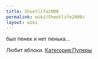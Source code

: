 ```yaml
---
title: Shootlife2008
permalink: wiki/Shootlife2008/
layout: wiki
---
```


был пенек и нет пенька...

Любит яблоки. [Категория:Пуперы](Категория:Пуперы "wikilink")
